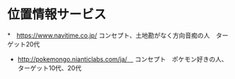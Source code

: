 # 位置情報サービス
*　https://www.navitime.co.jp/ コンセプト、土地勘がなく方向音痴の人　ターゲット20代
* http://pokemongo.nianticlabs.com/ja/　
コンセプト　ポケモン好きの人、ターゲット10代、20代
